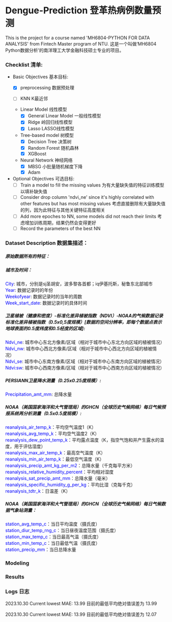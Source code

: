 # Dengue-Prediction 登革热病例数量预测

This is the project for a course named 'MH6804-PYTHON FOR DATA ANALYSIS' from Fintech Master program of NTU.
这是一个叫做‘MH6804 Python数据分析’的南洋理工大学金融科技硕士专业的项目。

### Checklist 清单:

  - Basic Objectives 基本目标:
    - [x] preprocessing 数据预处理
   
    - [ ] KNN K最近邻
          
    - Linear Model 线性模型
      - [x] General Linear Model 一般线性模型
      - [x] Ridge 岭回归线性模型
      - [x] Lasso LASSO线性模型
            
    - Tree-based model 树模型
      - [x] Decision Tree 决策树
      - [x] Random Forest 随机森林
      - [x] XGBoost
     
    - Neural Network 神经网络
      - [x] MBSG 小批量随机梯度下降
      - [x] Adam
          
  - Optional Objectives 可选目标:
    - [ ] Train a model to fill the missing values 为有大量缺失值的特征训练模型以填补缺失值
    - [ ] Consider drop column 'ndvi_ne' since it's highly correlated with other features but has most missing values 考虑直接删除有大量缺失值的列，因为此特征与其他关键特征高度相关
    - [ ] Add more epoches to NN, some models did not reach their limits 考虑增加训练周期，结果仍然会变得更好
    - [ ] Record the parameters of the best NN

### Dataset Description 数据集描述：

##### 原始数据所有的特征：

##### 城市及时间：

<font color="blue">City</font>: 城市，分别是sj圣胡安，波多黎各首都；iq伊基托斯，秘鲁东北部城市  
<font color="blue">Year</font>: 数据记录时的年份  
<span style="color:blue">Weekofyear</span>: 数据记录时的当年的周数  
<span style="color:blue">Week_start_date</span>: 数据记录时的具体时间  

##### 卫星植被（健康和密度）-标准化差异植被指数（NDVI）-NOAA的气候数据记录标准化差异植被指数（0.5x0,5度规模）[数据的空间分辨率，即每个数据点表示地球表面的0.5度纬度和0.5经度的区域]:

<span style="color:blue">Ndvi_ne</span>: 城市中心东北方像素/区域（相对于城市中心东北方向区域的植被情况）  
<span style="color:blue">Ndvi_nw</span>: 城市中心西北方像素/区域（相对于城市中心西北方向区域的植被情况）  
<span style="color:blue">Ndvi_se</span>: 城市中心东南方像素/区域（相对于城市中心东南方向区域的植被情况）  
<span style="color:blue">Ndvi:sw</span>: 城市中心西南方像素/区域（相对于城市中心西南方向区域的植被情况）  

##### PERSIANN卫星降水测量（0.25x0.25度规模）:

<span style="color:blue">Precipitation_amt_mm</span>: 总降水量  

##### NOAA（美国国家海洋和大气管理局）的GHCN（全球历史气候网络）每日气候预报系统再分析测量（0.5x0.5度规模）:

<span style="color:blue">reanalysis_air_temp_k</span>：平均空气温度1（K）  
<span style="color:blue">reanalysis_avg_temp_k</span>：平均空气温度2（K）  
<span style="color:blue">reanalysis_dew_point_temp_k</span>：平均露点温度（K，指空气饱和并产生露水的温度，用于评估湿度）  
<span style="color:blue">reanalysis_max_air_temp_k</span>：最高空气温度（K）  
<span style="color:blue">reanalysis_min_air_temp_k</span>：最低空气温度（K）  
<span style="color:blue">reanalysis_precip_amt_kg_per_m2</span>：总降水量（千克每平方米）  
<span style="color:blue">reanalysis_relative_humidity_percent</span>：平均相对湿度  
<span style="color:blue">reanalysis_sat_precip_amt_mm</span>：总降水量（毫米）  
<span style="color:blue">reanalysis_specific_humidity_g_per_kg</span>：平均比湿（克每千克）  
<span style="color:blue">reanalysis_tdtr_k</span>：日温差（K）  

##### NOAA（美国国家海洋和大气管理局）的GHCN（全球历史气候网络）每日气候数据气象站测量：

<span style="color:blue">station_avg_temp_c</span>：当日平均温度（摄氏度）  
<span style="color:blue">station_diur_temp_rng_c</span>：当日昼夜温度范围（摄氏度）  
<span style="color:blue">station_max_temp_c</span>：当日最高气温（摄氏度）  
<span style="color:blue">station_min_temp_c</span>：当日最低气温（摄氏度）  
<span style="color:blue">station_precip_mm</span>：当日总降水量  

### Modeling

### Results

### Logs 日志

2023.10.30 Current lowest MAE: 13.99 目前的最低平均绝对值误差为 13.99

2023.10.30 Current lowest MAE: 13.99 目前的最低平均绝对值误差为 12.07

